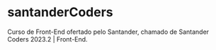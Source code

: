 # santanderCoders
Curso de Front-End ofertado pelo Santander, chamado de Santander Coders 2023.2 | Front-End.
